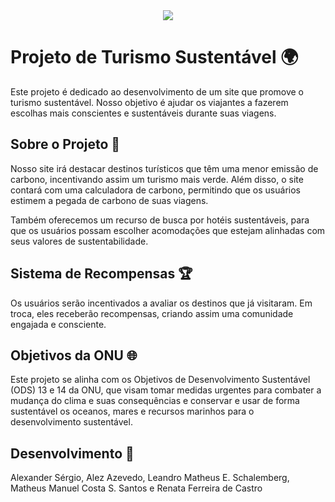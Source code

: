 <div align="center">
<img src="https://github.com/matheuscosta2/ecotour/assets/63138278/1a9b38f2-f3c3-42dd-ae3e-d7411d872f19" />

</div>

# Projeto de Turismo Sustentável 🌍

Este projeto é dedicado ao desenvolvimento de um site que promove o turismo sustentável. Nosso objetivo é ajudar os viajantes a fazerem escolhas mais conscientes e sustentáveis durante suas viagens.

## Sobre o Projeto 📖

Nosso site irá destacar destinos turísticos que têm uma menor emissão de carbono, incentivando assim um turismo mais verde. Além disso, o site contará com uma calculadora de carbono, permitindo que os usuários estimem a pegada de carbono de suas viagens.

Também oferecemos um recurso de busca por hotéis sustentáveis, para que os usuários possam escolher acomodações que estejam alinhadas com seus valores de sustentabilidade.

## Sistema de Recompensas 🏆

Os usuários serão incentivados a avaliar os destinos que já visitaram. Em troca, eles receberão recompensas, criando assim uma comunidade engajada e consciente.

## Objetivos da ONU 🌐

Este projeto se alinha com os Objetivos de Desenvolvimento Sustentável (ODS) 13 e 14 da ONU, que visam tomar medidas urgentes para combater a mudança do clima e suas consequências e conservar e usar de forma sustentável os oceanos, mares e recursos marinhos para o desenvolvimento sustentável.

## Desenvolvimento 🤝

Alexander Sérgio, Alez Azevedo, Leandro Matheus E. Schalemberg, Matheus Manuel Costa S. Santos e Renata Ferreira de Castro
